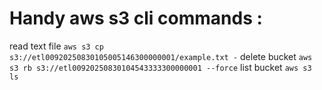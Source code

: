 # Handy aws s3 cli commands :
read text file
`aws s3 cp s3://etl00920250830105005146300000001/example.txt -`
delete bucket
`aws s3 rb s3://etl00920250830104543333300000001 --force`
list bucket
`aws s3 ls`
